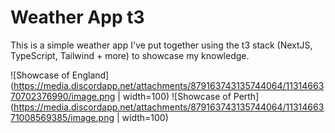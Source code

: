 # Weather App t3
This is a simple weather app I've put together using the t3 stack (NextJS, TypeScript, Tailwind + more) to showcase my knowledge. 

![Showcase of England](https://media.discordapp.net/attachments/879163743135744064/1131466370702376990/image.png | width=100)
![Showcase of Perth](https://media.discordapp.net/attachments/879163743135744064/1131466371008569385/image.png | width=100)
